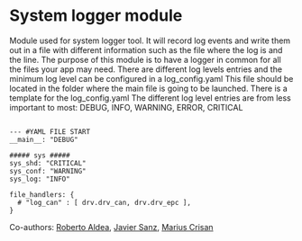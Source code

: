 # System logger module
Module used for system logger tool.  It will record log events and write them out 
in a file with different information such as the file where the log is and the line.
The purpose of this module is to have a logger in common for all the files your app may need.
There are different log levels entries and the minimum log level can be configured 
in a log_config.yaml
This file should be located in the folder where the main file is going to be launched.
There is a template for the log_config.yaml
The different log level entries are from less important to most:
DEBUG, INFO, WARNING, ERROR, CRITICAL

```

--- #YAML FILE START
__main__: "DEBUG" 

##### sys #####
sys_shd: "CRITICAL"
sys_conf: "WARNING"
sys_log: "INFO"

file_handlers: {
  # "log_can" : [ drv.drv_can, drv.drv_epc ],
}

```

Co-authors:
[Roberto Aldea](https://pypi.org/user/Raldea/), 
[Javier Sanz](https://pypi.org/user/javibu13/),
[Marius Crisan](https://pypi.org/user/mariuscrsn/)

